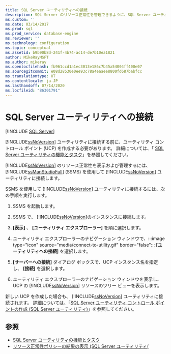 ```yaml
---
title: SQL Server ユーティリティへの接続
description: SQL Server のリソース正常性を管理できるように、SQL Server ユーティリティに接続する方法について説明します。 SQL Server Management Studio (SSMS) を使用して接続できます。
ms.custom: ''
ms.date: 03/14/2017
ms.prod: sql
ms.prod_service: database-engine
ms.reviewer: ''
ms.technology: configuration
ms.topic: conceptual
ms.assetid: b9b90b8d-241f-4b74-ac14-de7b10ea1821
author: MikeRayMSFT
ms.author: mikeray
ms.openlocfilehash: fb961ccd1a1ec3013e186c7b45a54004ff400e07
ms.sourcegitcommit: e08d28530e0ee93c78a4eaaee8800fd687babfcc
ms.translationtype: HT
ms.contentlocale: ja-JP
ms.lasthandoff: 07/14/2020
ms.locfileid: "86301791"
---
```

# <a name="connect-to-a-sql-server-utility"></a>SQL Server ユーティリティへの接続

[!INCLUDE [SQL Server](../../includes/applies-to-version/sqlserver.md)]

[!INCLUDE[ssNoVersion](../../includes/ssnoversion-md.md)] ユーティリティに接続する前に、ユーティリティ コントロール ポイント (UCP) を作成する必要があります。 詳細については、「 [SQL Server ユーティリティの機能とタスク](../../relational-databases/manage/sql-server-utility-features-and-tasks.md)」を参照してください。  

[!INCLUDE[ssNoVersion](../../includes/ssnoversion-md.md)] のリソース正常性を表示および管理するには、 [!INCLUDE[ssManStudioFull](../../includes/ssmanstudiofull-md.md)] (SSMS) を使用して [!INCLUDE[ssNoVersion](../../includes/ssnoversion-md.md)] ユーティリティに接続します。  

SSMS を使用して [!INCLUDE[ssNoVersion](../../includes/ssnoversion-md.md)] ユーティリティに接続するには、次の手順を実行します。  

1. SSMS を起動します。

2. SSMS で、 [!INCLUDE[ssNoVersion](../../includes/ssnoversion-md.md)]のインスタンスに接続します。

3. **[表示]** 、 **[ユーティリティ エクスプローラー]** を順に選択します。

4. ユーティリティ エクスプローラーのナビゲーション ウィンドウで、:::image type="icon" source="media/connect-to-utility.gif" border="false"::: **[ユーティリティへの接続]** を選択します。

5. **[サーバーへの接続]** ダイアログ ボックスで、UCP インスタンス名を指定し、 **[接続]** を選択します。

6. ユーティリティ エクスプローラーのナビゲーション ウィンドウを表示し、UCP の [!INCLUDE[ssNoVersion](../../includes/ssnoversion-md.md)] リソースのツリー ビューを表示します。

新しい UCP を作成した場合も、 [!INCLUDE[ssNoVersion](../../includes/ssnoversion-md.md)] ユーティリティに接続されます。 詳細については、「[SQL Server ユーティリティ コントロール ポイントの作成 &#40;SQL Server ユーティリティ&#41;](../../relational-databases/manage/create-a-sql-server-utility-control-point-sql-server-utility.md)」を参照してください。

## <a name="see-also"></a>参照

- [SQL Server ユーティリティの機能とタスク](../../relational-databases/manage/sql-server-utility-features-and-tasks.md)
- [リソース正常性ポリシーの結果の表示 &#40;SQL Server ユーティリティ&#40;](../../relational-databases/manage/view-resource-health-policy-results-sql-server-utility.md)